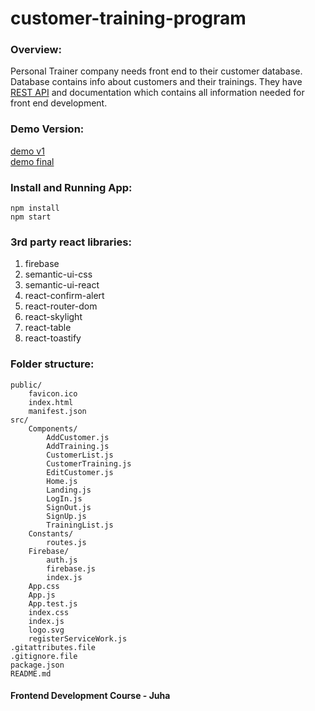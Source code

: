 # customer-training-program

### Overview:
Personal Trainer company needs front end to their customer database. Database contains info about customers and their trainings. They have [REST API](https://customerrest.herokuapp.com/api) and documentation which contains all information needed for front end development. 

### Demo Version:
[demo v1](https://customer-training-task02.surge.sh/) <br />
[demo final](http://customer-training-final.surge.sh/)

### Install and Running App:
```
npm install
npm start
```

### 3rd party react libraries:
1. firebase
2. semantic-ui-css
3. semantic-ui-react
4. react-confirm-alert
5. react-router-dom
6. react-skylight
7. react-table
8. react-toastify

### Folder structure:
```
public/
	favicon.ico
	index.html
	manifest.json
src/
	Components/
		AddCustomer.js
		AddTraining.js
		CustomerList.js
		CustomerTraining.js
		EditCustomer.js
		Home.js
		Landing.js
		LogIn.js
		SignOut.js
		SignUp.js
		TrainingList.js
	Constants/
		routes.js
	Firebase/
		auth.js
		firebase.js
		index.js
	App.css
	App.js
	App.test.js
	index.css
	index.js
	logo.svg
	registerServiceWork.js
.gitattributes.file
.gitignore.file
package.json
README.md

```

#### Frontend Development Course - Juha


